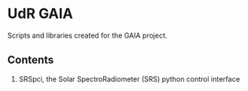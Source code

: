# UdR GAIA
Scripts and libraries created for the GAIA project.

## Contents
1. SRSpci, the Solar SpectroRadiometer (SRS) python control interface
